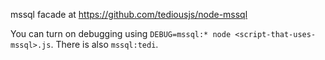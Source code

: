 mssql facade at https://github.com/tediousjs/node-mssql

You can turn on debugging using `DEBUG=mssql:* node <script-that-uses-mssql>.js`.
There is also `mssql:tedi`.
